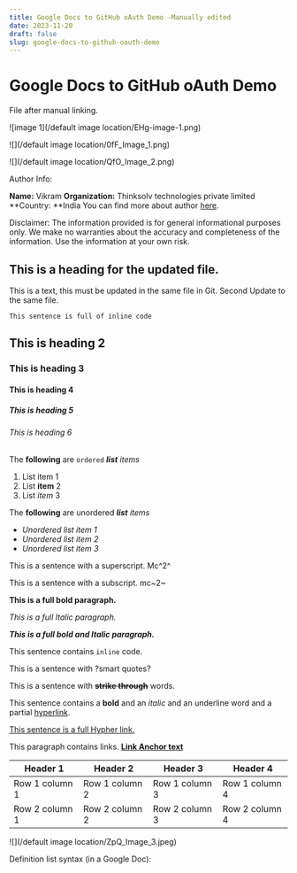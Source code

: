 ```yaml
---
title: Google Docs to GitHub oAuth Demo -Manually edited
date: 2023-11-20
draft: false
slug: google-docs-to-github-oauth-demo
---
```

# Google Docs to GitHub oAuth Demo

File after manual linking. 



![image 1](/default image location/EHg-image-1.png)


![](/default image location/0fF_Image_1.png)

![](/default image location/QfO_Image_2.png)

Author Info:

**Name:** Vikram 
**Organization:** Thinksolv technologies private limited
**Country: **India
You can find more about author [here](https://twitter.com/).



Disclaimer: The information provided is for general informational purposes only. We make no warranties about the accuracy and completeness of the information. Use the information at your own risk.

## This is a heading for the updated file. 

This is a text, this must be updated in the same file in Git. Second Update to the same file. 

```
This sentence is full of inline code
```

## This is heading 2
### This is heading 3
#### This is heading 4
##### This is heading 5
<h6>This is heading 6</h6>

The **following** are `ordered` ***list*** *items*
1. List item 1
2. List **item** 2
3. List *item* 3


The **following** are unordered ***list*** *items*
- *Unordered list item 1*
- *Unordered list item 2*
- *Unordered list item 3*

This is a sentence with a superscript. Mc^2^

This is a sentence with a subscript. mc~2~

**This is a full bold paragraph.**

*This is a full Italic paragraph.*

***This is a full bold and Italic paragraph.***

This sentence contains `inline` code. 


This is a sentence with ?smart quotes?

This is a sentence with **~~strike through~~** words.

This sentence contains a **bold** and an *italic* and an <span style="text - decoration: underline;">underline</span> word and a partial [hyperlink](https://en.wikipedia.org/wiki/HTTP). 

[This sentence is a full Hypher link.](https://en.wikipedia.org/wiki/Hyperlink)

This paragraph contains links. **[Link Anchor text](https://www.gdocstomarkdown.com/)**




| Header 1 | Header 2 | Header 3 | Header 4 |
| --- |  --- |  --- |  --- | 
| Row 1 column 1 | Row 1 column 2 | Row 1 column 3 | Row 1 column 4 |
| Row 2 column 1 | Row 2 column 2 | Row 2 column 3 | Row 2 column 4 |

![](/default image location/ZpQ_Image_3.jpeg)




Definition list syntax (in a Google Doc):
